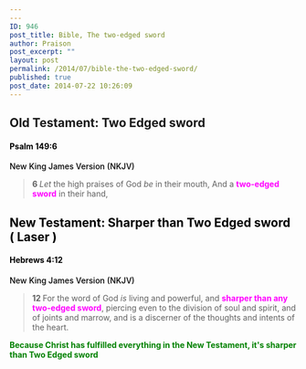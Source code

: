 ```yaml
---
---
ID: 946
post_title: Bible, The two-edged sword
author: Praison
post_excerpt: ""
layout: post
permalink: /2014/07/bible-the-two-edged-sword/
published: true
post_date: 2014-07-22 10:26:09
---
```

<h2>Old Testament: Two Edged sword</h2>
<h4 class="passage-display" style="font-weight: 500; color: #000000;"><strong><span class="passage-display-bcv">Psalm 149:6</span></strong></h4>
<p class="passage-display" style="font-weight: 500; color: #000000;"><span class="passage-display-version">New King James Version (NKJV)</span></p>

<div class="poetry" style="color: #000000;">
<blockquote>
<p class="line"><span id="en-NKJV-16392" class="text Ps-149-6"><span class="versenum" style="font-weight: bold;">6 </span><i>Let</i> the high praises of God <i>be</i> in their mouth,</span>
<span class="text Ps-149-6">And a <span style="color: #ff00ff;"><strong>two-edged sword</strong></span> in their hand,</span></p>
</blockquote>
<h2 class="line">New Testament: Sharper than Two Edged sword ( Laser )</h2>
<h4 class="passage-display" style="font-weight: 500;"><strong><span class="passage-display-bcv">Hebrews 4:12</span></strong></h4>
<p class="passage-display" style="font-weight: 500;"><span class="passage-display-version">New King James Version (NKJV)</span></p>

<blockquote><span id="en-NKJV-30027" class="text Heb-4-12"><span class="versenum" style="font-weight: bold;">12 </span>For the word of God <i>is</i> living and powerful, and <span style="color: #ff00ff;"><strong>sharper than any two-edged sword</strong></span>, piercing even to the division of soul and spirit, and of joints and marrow, and is a discerner of the thoughts and intents of the heart.</span></blockquote>
<span style="color: #008000;"><strong>Because Christ has fulfilled everything in the New Testament, it's sharper than Two Edged sword</strong></span>

</div>
